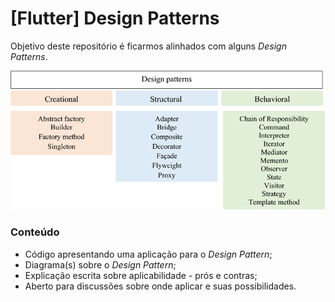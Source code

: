 # [Flutter] Design Patterns
Objetivo deste repositório é ficarmos alinhados com alguns _Design Patterns_.

![Type of Design Patterns](https://github.com/RodrigoMiyashiro/Design-Patterns-Flutter/blob/develop/assets/images/type%20of%20design%20patterns.png)

### Conteúdo
- Código apresentando uma aplicação para o _Design Pattern_;
- Diagrama(s) sobre o _Design Pattern_;
- Explicação escrita sobre aplicabilidade - prós e contras;
- Aberto para discussões sobre onde aplicar e suas possibilidades.
